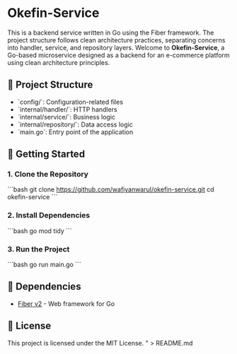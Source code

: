 # Okefin-Service

This is a backend service written in Go using the Fiber framework. The project structure follows clean architecture practices, separating concerns into handler, service, and repository layers. Welcome to **Okefin-Service**, a Go-based microservice designed as a backend for an e-commerce platform using clean architecture principles.


## 📁 Project Structure
- \`config/\`: Configuration-related files
- \`internal/handler/\`: HTTP handlers
- \`internal/service/\`: Business logic
- \`internal/repository/\`: Data access logic
- \`main.go\`: Entry point of the application

## 🚀 Getting Started

### 1. Clone the Repository
\`\`\`bash
git clone https://github.com/wafiyanwarul/okefin-service.git
cd okefin-service
\`\`\`

### 2. Install Dependencies
\`\`\`bash
go mod tidy
\`\`\`

### 3. Run the Project
\`\`\`bash
go run main.go
\`\`\`

## 🧩 Dependencies
- [Fiber v2](https://github.com/gofiber/fiber) - Web framework for Go

## 📄 License
This project is licensed under the MIT License.
" > README.md
